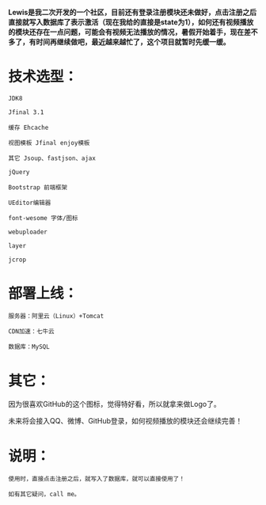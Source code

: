 #### Lewis是我二次开发的一个社区，目前还有登录注册模块还未做好，点击注册之后直接就写入数据库了表示激活（现在我给的直接是state为1），如何还有视频播放的模块还存在一点问题，可能会有视频无法播放的情况，暑假开始着手，现在差不多了，有时间再继续做吧，最近越来越忙了，这个项目就暂时先缓一缓。


# 技术选型：

    JDK8

    Jfinal 3.1

    缓存 Ehcache

    视图模板 Jfinal enjoy模板

    其它 Jsoup、fastjson、ajax

    jQuery

    Bootstrap 前端框架

    UEditor编辑器

    font-wesome 字体/图标

    webuploader

    layer

    jcrop



# 部署上线：

    服务器：阿里云（Linux）+Tomcat

    CDN加速：七牛云

    数据库：MySQL


# 其它：

因为很喜欢GitHub的这个图标，觉得特好看，所以就拿来做Logo了。

未来将会接入QQ、微博、GitHub登录，如何视频播放的模块还会继续完善！


# 说明：

    使用时，直接点击注册之后，就写入了数据库，就可以直接使用了！

    如有其它疑问，call me。
